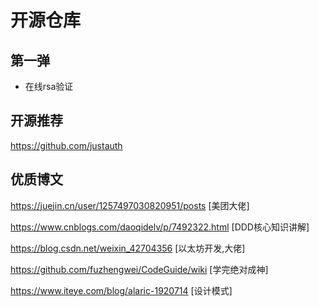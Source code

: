 # 开源仓库

## 第一弹

- 在线rsa验证

## 开源推荐
https://github.com/justauth
## 优质博文

https://juejin.cn/user/1257497030820951/posts [美团大佬]

https://www.cnblogs.com/daoqidelv/p/7492322.html [DDD核心知识讲解]

https://blog.csdn.net/weixin_42704356 [以太坊开发,大佬]

https://github.com/fuzhengwei/CodeGuide/wiki [学完绝对成神]

https://www.iteye.com/blog/alaric-1920714 [设计模式]

